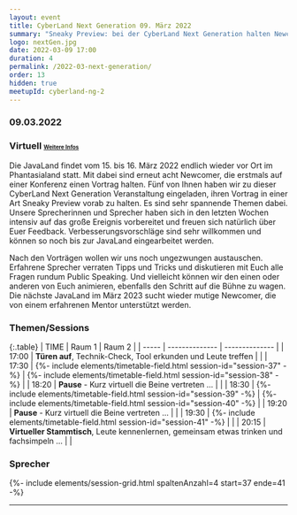 ```yaml
---
layout: event
title: CyberLand Next Generation 09. März 2022
summary: "Sneaky Preview: bei der CyberLand Next Generation halten Newcomer der JavaLand 2022 erstmals ihren Vortrag und freuen sich über Euer Feedback."
logo: nextGen.jpg
date: 2022-03-09 17:00
duration: 4
permalink: /2022-03-next-generation/
order: 13
hidden: true
meetupId: cyberland-ng-2
---
```


### <i class="fas fa-lg fa-calendar"></i> 09.03.2022

### <i class="fas fa-lg fa-globe"></i> Virtuell <span style="font-size: 0.6em;">[<i class="fas fa-lg fa-link"></i> Weitere Infos](#-wichtige-informationen)</span>

Die JavaLand findet vom 15. bis 16. März 2022 endlich wieder vor Ort im Phantasialand statt. Mit dabei sind erneut acht Newcomer, die erstmals auf einer Konferenz einen Vortrag halten. Fünf von Ihnen haben wir zu dieser CyberLand Next Generation Veranstaltung eingeladen, ihren Vortrag in einer Art Sneaky Preview vorab zu halten. Es sind sehr spannende Themen dabei. Unsere Sprecherinnen und Sprecher haben sich in den letzten Wochen intensiv auf das große Ereignis vorbereitet und freuen sich natürlich über Euer Feedback. Verbesserungsvorschläge sind sehr willkommen und können so noch bis zur JavaLand eingearbeitet werden.

Nach den Vorträgen wollen wir uns noch ungezwungen austauschen. Erfahrene Sprecher verraten Tipps und Tricks und diskutieren mit Euch alle Fragen rundum Public Speaking. Und vielleicht können wir den einen oder anderen von Euch animieren, ebenfalls den Schritt auf die Bühne zu wagen. Die nächste JavaLand im März 2023 sucht wieder mutige Newcomer, die von einem erfahrenen Mentor unterstützt werden.

### Themen/Sessions  

{:.table}
| TIME  | Raum 1 | Raum 2 |
| ----- | -------------- | -------------- |
| 17:00 | __Türen auf__, Technik-Check, Tool erkunden und Leute treffen | |
| 17:30 | {%- include elements/timetable-field.html session-id="session-37" -%} | {%- include elements/timetable-field.html session-id="session-38" -%} |
| 18:20 | __Pause__ - Kurz virtuell die Beine vertreten ... | |
| 18:30 | {%- include elements/timetable-field.html session-id="session-39" -%} | {%- include elements/timetable-field.html session-id="session-40" -%} |
| 19:20 | __Pause__ - Kurz virtuell die Beine vertreten ... | |
| 19:30 | {%- include elements/timetable-field.html session-id="session-41" -%} | |
| 20:15 | __Virtueller Stammtisch__, Leute kennenlernen, gemeinsam etwas trinken und fachsimpeln ... | |

### <i class="fas fa-user"></i> Sprecher

{%- include elements/session-grid.html spaltenAnzahl=4 start=37 ende=41 -%}

<hr />

